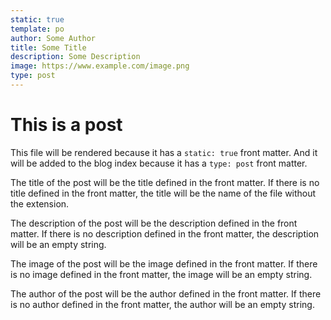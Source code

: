 ```yaml
---
static: true
template: po
author: Some Author
title: Some Title
description: Some Description
image: https://www.example.com/image.png
type: post
---
```

# This is a post
This file will be rendered because it has a `static: true` front matter. And it will be added to the blog index because it has a `type: post` front matter. 

The title of the post will be the title defined in the front matter. If there is no title defined in the front matter, the title will be the name of the file without the extension. 

The description of the post will be the description defined in the front matter. If there is no description defined in the front matter, the description will be an empty string. 

The image of the post will be the image defined in the front matter. If there is no image defined in the front matter, the image will be an empty string. 

The author of the post will be the author defined in the front matter. If there is no author defined in the front matter, the author will be an empty string.